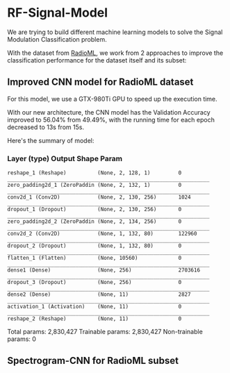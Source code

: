 # RF-Signal-Model

We are trying to build different machine learning models to solve the Signal Modulation Classification problem.

With the dataset from [RadioML](https://radioml.org/datasets/radioml-2016-10-dataset/), we work from 2 approaches to improve the classification performance for the dataset itself and its subset:

## Improved CNN model for RadioML dataset
For this model, we use a GTX-980Ti GPU to speed up the execution time.

With our new architecture, the CNN model has the Validation Accuracy improved to 56.04% from 49.49%, with the running time for each epoch decreased to 13s from 15s.

Here's the summary of model:

### Layer (type)                 Output Shape              Param  
```
reshape_1 (Reshape)          (None, 2, 128, 1)         0         
_________________________________________________________________
zero_padding2d_1 (ZeroPaddin (None, 2, 132, 1)         0         
_________________________________________________________________
conv2d_1 (Conv2D)            (None, 2, 130, 256)       1024      
_________________________________________________________________
dropout_1 (Dropout)          (None, 2, 130, 256)       0         
_________________________________________________________________
zero_padding2d_2 (ZeroPaddin (None, 2, 134, 256)       0         
_________________________________________________________________
conv2d_2 (Conv2D)            (None, 1, 132, 80)        122960    
_________________________________________________________________
dropout_2 (Dropout)          (None, 1, 132, 80)        0         
_________________________________________________________________
flatten_1 (Flatten)          (None, 10560)             0         
_________________________________________________________________
dense1 (Dense)               (None, 256)               2703616   
_________________________________________________________________
dropout_3 (Dropout)          (None, 256)               0         
_________________________________________________________________
dense2 (Dense)               (None, 11)                2827      
_________________________________________________________________
activation_1 (Activation)    (None, 11)                0         
_________________________________________________________________
reshape_2 (Reshape)          (None, 11)                0         
```

Total params: 2,830,427
Trainable params: 2,830,427
Non-trainable params: 0


## Spectrogram-CNN for RadioML subset